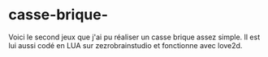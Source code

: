 # casse-brique-

Voici le second jeux que j'ai pu réaliser un casse brique assez simple. Il est lui aussi codé en LUA sur zezrobrainstudio et fonctionne avec love2d.
